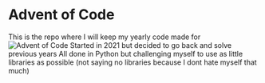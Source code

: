 # Advent of Code

This is the repo where I will keep my yearly code made for ![Advent of Code](https://adventofcode.com/2021/leaderboard/private/view/999114)
Started in 2021 but decided to go back and solve previous years
All done in Python but challenging myself to use as little libraries as possible (not saying no libraries because I dont hate myself that much)
